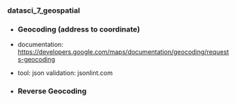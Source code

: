 ### datasci_7_geospatial
- ### Geocoding (address to coordinate)

- documentation:
  https://developers.google.com/maps/documentation/geocoding/requests-geocoding
- tool: 
  json validation: jsonlint.com
  
- ### Reverse Geocoding
  
